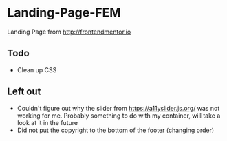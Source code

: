 # Landing-Page-FEM
Landing Page from http://frontendmentor.io

## Todo
- Clean up CSS

## Left out
- Couldn't figure out why the slider from https://a11yslider.js.org/ was not working for me. Probably something to do with my container, will take a look at it in the future
- Did not put the copyright to the bottom of the footer (changing order)
